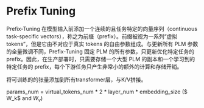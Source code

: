 # Prefix Tuning

Prefix-Tuning 在模型输入前添加一个连续的且任务特定的向量序列（continuous task-specific vectors），称之为前缀（prefix）。前缀被视为一系列“虚拟 tokens”，但是它由不对应于真实 tokens 的自由参数组成。与更新所有 PLM 参数的全量微调不同，Prefix-Tuning 固定 PLM 的所有参数，只更新优化特定任务的 prefix。因此，在生产部署时，只需要存储一个大型 PLM 的副本和一个学习到的特定任务的 prefix，每个下游任务只产生非常小的额外的计算和存储开销。

将可训练的的张量添加到所有transformer层，与K/V拼接。

params_num = virtual_tokens_num * 2 * layer_num * embedding_size ($ W_k$ and $W_v$)